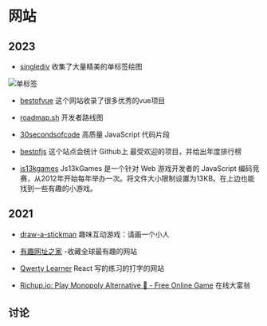 # 网站

## 2023

- [singlediv](https://a.singlediv.com/) 收集了大量精美的单标签绘图

![单标签](https://codeniu-picbed.oss-cn-hangzhou.aliyuncs.com/picbed/20230614151609.png)

- [bestofvue](https://bestofvue.com/) 这个网站收录了很多优秀的vue项目

- [roadmap.sh](https://roadmap.sh/roadmaps) 开发者路线图

- [30secondsofcode](https://www.30secondsofcode.org/js/p/1/) 高质量 JavaScript 代码片段

- [bestofjs](https://bestofjs.org/) 这个站点会统计 Github上 最受欢迎的项目，并给出年度排行榜

- [js13kgames](https://js13kgames.com/) Js13kGames 是一个针对 Web 游戏开发者的 JavaScript 编码竞赛，从2012年开始每年举办一次。将文件大小限制设置为13KB。在上边也能找到一些有趣的小游戏。

## 2021

- [draw-a-stickman](https://www.webhek.com/post/draw-a-stickman.html) 趣味互动游戏：请画一个小人

- [有趣网址之家](https://youquhome.com/)  -收藏全球最有趣的网站

- [Qwerty Learner](https://kaiyiwing.gitee.io/qwerty-learner/) React 写的练习的打字的网站

- [Richup.io: Play Monopoly Alternative 🎲 - Free Online Game](https://richup.io/) 在线大富翁

## 讨论

<Vssue :title="$title" />
